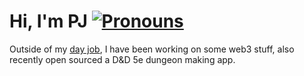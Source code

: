 # Hi, I'm PJ  [![Pronouns](https://img.shields.io/badge/pronouns-he%2Fhim-blueviolet)](https://www.mypronouns.org/what-and-why)

Outside of my [day job](https://www.evertrue.com), I have been working on some web3 stuff, also recently open sourced a D&D 5e dungeon making app.
